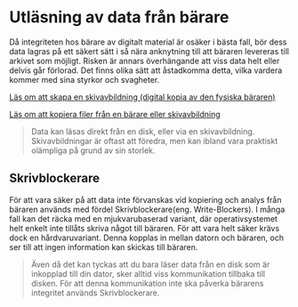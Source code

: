 # Utläsning av data från bärare
Då integriteten hos bärare av digitalt material är osäker i bästa fall, bör dess data lagras på ett säkert sätt i så nära anknytning till att bäraren levereras till arkivet som möjligt. Risken är annars överhängande att viss data helt eller delvis går förlorad. Det finns olika sätt att åstadkomma detta, vilka vardera kommer med sina styrkor och svagheter.

[Läs om att skapa en skivavbildning (digital kopia av den fysiska bäraren)](skivavbildning.md)

[Läs om att kopiera filer från en bärare eller skivavbildning](filkopiering.md)

> Data kan läsas direkt från en disk, eller via en skivavbildning. Skivavbildningar är oftast att föredra, men kan ibland vara praktiskt olämpliga på grund av sin storlek.

## Skrivblockerare
För att vara säker på att data inte förvanskas vid kopiering och analys från bäraren används med fördel Skrivblockerare(eng. Write-Blockers). I många fall kan det räcka med en mjukvarubaserad variant, där operativsystemet helt enkelt inte tillåts skriva något till bäraren. För att vara helt säker krävs dock en hårdvaruvariant. Denna kopplas in mellan datorn och bäraren, och ser till att ingen information kan skickas till bäraren.

>Även då det kan tyckas att du bara läser data från en disk som är inkopplad till din dator, sker alltid viss kommunikation tillbaka till disken. För att denna kommunikation inte ska påverka bärarens integritet används Skrivblockerare.